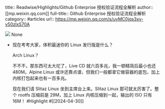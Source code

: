title:: Readwise/Highlights/Github Enterprise 授权验证流程全解析
author:: [[mp.weixin.qq.com]]
full-title:: Github Enterprise 授权验证流程全解析
category:: #articles
url:: https://mp.weixin.qq.com/s/uyMC0jqs3xv-v50zlxS70A

![](https://readwise-assets.s3.amazonaws.com/static/images/article0.00998d930354.png)
None
- 现在考考大家，体积最迷你的 Linux 发行版是什么？
  
  Arch Linux？
  
  不不不，那东西可太大坨了，Live CD 就六百多兆，我一顿精简后最小也还 480M。Alpine Linux 或许还靠点谱，但我们一般都拿它做容器的底包，加上内核打包起来也有一百多兆。
  
  现在我们请 Slitaz Linux 坐到主席台上来。Slitaz Linux 那可就太厉害了。整个 rootfs 压缩前是 29M，加上 Linux 内核压缩到一起，输出的 ISO 只有 16M！ #Highlight #[[2024-04-30]]